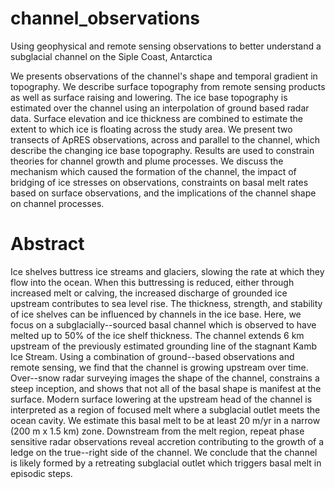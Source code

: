 # channel_observations
Using geophysical and remote sensing observations to better understand a subglacial channel on the Siple Coast, Antarctica


We presents observations of the channel's shape and temporal gradient in topography. We describe surface topography  from remote sensing products as well as surface raising and lowering. The ice base topography is estimated over the channel using an interpolation of ground based radar data. Surface elevation and ice thickness are combined to estimate the extent to which ice is floating across the study area.  We present two transects of ApRES observations, across and parallel to the channel, which describe the changing ice base topography.   Results are used to constrain theories for channel growth and plume processes. We discuss the mechanism which caused the formation of the channel, the impact of bridging of ice stresses on observations, constraints on basal melt rates based on surface observations, and the implications of the channel shape on channel processes. 

# Abstract


Ice shelves buttress ice streams and glaciers, slowing the rate at which they flow into the ocean. When this buttressing is reduced, either through increased melt or calving, the increased discharge of grounded ice upstream contributes to sea level rise. The thickness, strength, and stability of ice shelves can be influenced by channels in the ice base.
Here, we focus on a subglacially--sourced basal channel which is observed to have melted up to 50\% of the ice shelf thickness. The channel extends 6 km upstream of the previously estimated grounding line of the stagnant Kamb Ice Stream. Using a combination of ground--based observations and remote sensing, we find that the channel is growing upstream over time.  Over--snow radar surveying images the shape of the channel, constrains a steep inception, and shows that not all of the basal shape is manifest at the surface.  Modern surface lowering at the upstream head of the channel is interpreted as a region of focused melt where a subglacial outlet meets the ocean cavity. We estimate this basal melt to be at least 20 m/yr in a narrow (200 m x 1.5 km) zone. Downstream from the melt region, repeat phase sensitive radar observations reveal accretion contributing to the growth of a ledge on the true--right side of the channel. 
We conclude that the channel is likely formed by a retreating subglacial outlet which triggers basal melt in episodic steps.
